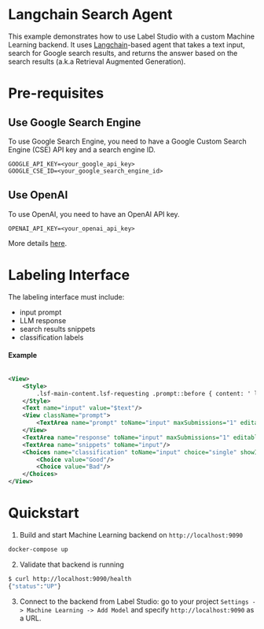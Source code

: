 # Langchain Search Agent

This example demonstrates how to use Label Studio with a custom Machine Learning backend.
It uses [Langchain](https://www.langchain.com/)-based agent that takes a text input, search for Google search results,
and returns the answer based on the search results (a.k.a Retrieval Augmented Generation).

# Pre-requisites

## Use Google Search Engine

To use Google Search Engine, you need to have a Google Custom Search Engine (CSE) API key and a search engine ID.

```
GOOGLE_API_KEY=<your_google_api_key>
GOOGLE_CSE_ID=<your_google_search_engine_id>
```

## Use OpenAI

To use OpenAI, you need to have an OpenAI API key.

```
OPENAI_API_KEY=<your_openai_api_key>
```

More details [here](https://support.google.com/programmable-search/answer/12499034?hl=en).

# Labeling Interface

The labeling interface must include:

- input prompt
- LLM response
- search results snippets
- classification labels

#### Example

```xml

<View>
    <Style>
        .lsf-main-content.lsf-requesting .prompt::before { content: ' loading...'; color: #808080; }
    </Style>
    <Text name="input" value="$text"/>
    <View className="prompt">
        <TextArea name="prompt" toName="input" maxSubmissions="1" editable="true"/>
    </View>
    <TextArea name="response" toName="input" maxSubmissions="1" editable="true"/>
    <TextArea name="snippets" toName="input"/>
    <Choices name="classification" toName="input" choice="single" showInLine="true">
        <Choice value="Good"/>
        <Choice value="Bad"/>
    </Choices>
</View>
```

# Quickstart

1. Build and start Machine Learning backend on `http://localhost:9090`

```bash
docker-compose up
```

2. Validate that backend is running

```bash
$ curl http://localhost:9090/health
{"status":"UP"}
```

3. Connect to the backend from Label Studio: go to your project `Settings -> Machine Learning -> Add Model` and
   specify `http://localhost:9090` as a URL.